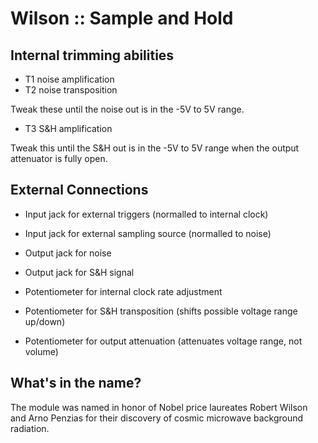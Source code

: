 # Wilson :: Sample and Hold

## Internal trimming abilities

- T1 noise amplification
- T2 noise transposition

Tweak these until the noise out is in the -5V to 5V range.

- T3 S&H amplification

Tweak this until the S&H out is in the -5V to 5V range when the output attenuator is fully open.


## External Connections

- Input jack for external triggers (normalled to internal clock)
- Input jack for external sampling source (normalled to noise)
- Output jack for noise
- Output jack for S&H signal

- Potentiometer for internal clock rate adjustment
- Potentiometer for S&H transposition (shifts possible voltage range up/down)
- Potentiometer for output attenuation (attenuates voltage range, not volume)


## What's in the name?

The module was named in honor of Nobel price laureates Robert Wilson and Arno Penzias for their discovery of cosmic microwave background radiation.
